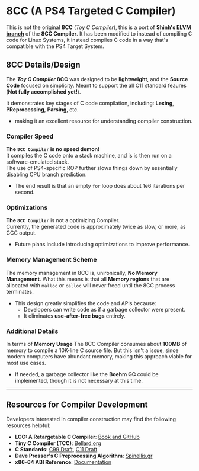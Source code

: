# 8CC (A PS4 Targeted C Compiler)

This is not the original **8CC** (*Toy C Compiler*), this is a port of **Shinh's [ELVM branch](https://github.com/shinh/8cc/tree/eir)** of the **8CC Compiler**.
It has been modified to instead of compiling C code for Linux Systems, it instead compiles C code in a way that's compatible with the PS4 Target System.

## 8CC Details/Design
The ***Toy C Compiler* 8CC** was designed to be **lightweight**, and the **Source Code** focused on simplicity.
Meant to support the all C11 standard feaures (**Not fully accomplished yet!**).

It demonstrates key stages of C code compilation, including: **Lexing**, **PReprocessing**, **Parsing**, etc. 
- making it an excellent resource for understanding compiler construction.

### Compiler Speed
**The `8CC Compiler` is no speed demon!** <br>
It compiles the C code onto a stack machine, and is is then run on a software-emulated stack. <br>
The use of PS4-specific ROP further slows things down by essentially disabling CPU branch prediction. 
- The end result is that an empty `for` loop does about 1e6 iterations per second.


### Optimizations
**The `8CC Compiler`** is not a optimizing Compiler. <br>
Currently, the generated code is approximately twice as slow, or more, as GCC output. 
- Future plans include introducing optimizations to improve performance.


### Memory Management Scheme
The memory management in 8CC is, unironically, **No Memory Management**. 
What this means is that all **Memory regions** that are allocated with `malloc` or `calloc` will never freed until the 8CC process terminates.  
- This design greatly simplifies the code and APIs because:
  - Developers can write code as if a garbage collector were present.
  - It eliminates **use-after-free bugs** entirely.

### Additional Details
In terms of **Memory Usage** The 8CC Compiler consumes about **100MB** of memory to compile a 10K-line C source file. 
But this isn't a issue, since modern computers have abundant memory, making this approach viable for most use cases.
- If needed, a garbage collector like the **Boehm GC** could be implemented, though it is not necessary at this time.



---

## Resources for Compiler Development
Developers interested in compiler construction may find the following resources helpful:
- **LCC: A Retargetable C Compiler**: [Book and GitHub](https://github.com/drh/lcc)
- **Tiny C Compiler (TCC)**: [Bellard.org](http://bellard.org/tcc/)
- **C Standards**: [C99 Draft](http://www.open-std.org/jtc1/sc22/wg14/www/docs/n1124.pdf), [C11 Draft](http://www.open-std.org/jtc1/sc22/wg14/www/docs/n1570.pdf)
- **Dave Prosser's C Preprocessing Algorithm**: [Spinellis.gr](http://www.spinellis.gr/blog/20060626/)
- **x86-64 ABI Reference**: [Documentation](http://www.x86-64.org/documentation/abi.pdf)
